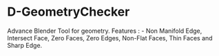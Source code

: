 # D-GeometryChecker
Advance Blender Tool for geometry. Features : - Non Manifold Edge, Intersect Face, Zero Faces, Zero Edges, Non-Flat Faces, Thin Faces and Sharp Edge.
